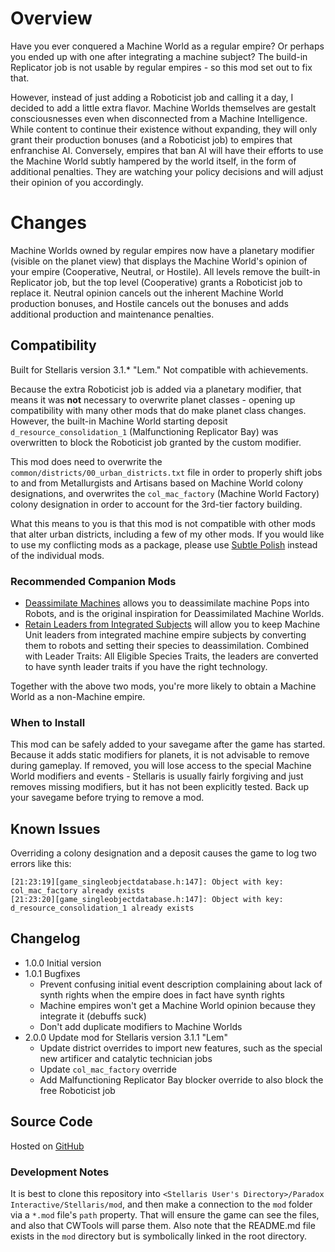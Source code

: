 # Overview

Have you ever conquered a Machine World as a regular empire?  Or perhaps you ended up with one after integrating a machine subject?  The build-in Replicator job is not usable by regular empires - so this mod set out to fix that.

However, instead of just adding a Roboticist job and calling it a day, I decided to add a little extra flavor.  Machine Worlds themselves are gestalt consciousnesses even when disconnected from a Machine Intelligence.  While content to continue their existence without expanding, they will only grant their production bonuses (and a Roboticist job) to empires that enfranchise AI.  Conversely, empires that ban AI will have their efforts to use the Machine World subtly hampered by the world itself, in the form of additional penalties.  They are watching your policy decisions and will adjust their opinion of you accordingly.

# Changes

Machine Worlds owned by regular empires now have a planetary modifier (visible on the planet view) that displays the Machine World's opinion of your empire (Cooperative, Neutral, or Hostile).  All levels remove the built-in Replicator job, but the top level (Cooperative) grants a Roboticist job to replace it.  Neutral opinion cancels out the inherent Machine World production bonuses, and Hostile cancels out the bonuses and adds additional production and maintenance penalties.

## Compatibility

Built for Stellaris version 3.1.\* "Lem."  Not compatible with achievements.

Because the extra Roboticist job is added via a planetary modifier, that means it was **not** necessary to overwrite planet classes - opening up compatibility with many other mods that do make planet class changes.  However, the built-in Machine World starting deposit `d_resource_consolidation_1` (Malfunctioning Replicator Bay) was overwritten to block the Roboticist job granted by the custom modifier.

This mod does need to overwrite the `common/districts/00_urban_districts.txt` file in order to properly shift jobs to and from Metallurgists and Artisans based on Machine World colony designations, and overwrites the `col_mac_factory` (Machine World Factory) colony designation in order to account for the 3rd-tier factory building.

What this means to you is that this mod is not compatible with other mods that alter urban districts, including a few of my other mods.  If you would like to use my conflicting mods as a package, please use [Subtle Polish](https://steamcommunity.com/sharedfiles/filedetails/?id=2522974089) instead of the individual mods.

### Recommended Companion Mods

* [Deassimilate Machines](https://steamcommunity.com/sharedfiles/filedetails/?id=2553812372) allows you to deassimilate machine Pops into Robots, and is the original inspiration for Deassimilated Machine Worlds.
* [Retain Leaders from Integrated Subjects](https://steamcommunity.com/sharedfiles/filedetails/?id=2553818684) will allow you to keep Machine Unit leaders from integrated machine empire subjects by converting them to robots and setting their species to deassimilation.  Combined with Leader Traits: All Eligible Species Traits, the leaders are converted to have synth leader traits if you have the right technology.

Together with the above two mods, you're more likely to obtain a Machine World as a non-Machine empire.

### When to Install

This mod can be safely added to your savegame after the game has started.  Because it adds static modifiers for planets, it is not advisable to remove during gameplay.  If removed, you will lose access to the special Machine World modifiers and events - Stellaris is usually fairly forgiving and just removes missing modifiers, but it has not been explicitly tested.  Back up your savegame before trying to remove a mod.

## Known Issues

Overriding a colony designation and a deposit causes the game to log two errors like this:

```
[21:23:19][game_singleobjectdatabase.h:147]: Object with key: col_mac_factory already exists
[21:23:20][game_singleobjectdatabase.h:147]: Object with key: d_resource_consolidation_1 already exists
```

## Changelog

* 1.0.0 Initial version
* 1.0.1 Bugfixes
    * Prevent confusing initial event description complaining about lack of synth rights when the empire does in fact have synth rights
    * Machine empires won't get a Machine World opinion because they integrate it (debuffs suck)
    * Don't add duplicate modifiers to Machine Worlds
* 2.0.0 Update mod for Stellaris version 3.1.1 "Lem"
    * Update district overrides to import new features, such as the special new artificer and catalytic technician jobs
    * Update `col_mac_factory` override
    * Add Malfunctioning Replicator Bay blocker override to also block the free Roboticist job

## Source Code

Hosted on [GitHub](https://github.com/corsairmarks/deassimilated_machine_worlds)

### Development Notes

It is best to clone this repository into `<Stellaris User's Directory>/Paradox Interactive/Stellaris/mod`, and then make a connection to the `mod` folder via a `*.mod` file's `path` property.  That will ensure the game can see the files, and also that CWTools will parse them.  Also note that the README.md file exists in the `mod` directory but is symbolically linked in the root directory.
